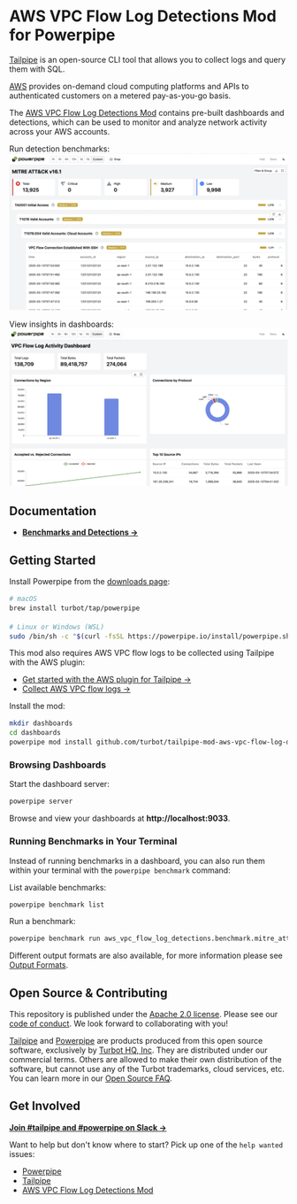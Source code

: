 # AWS VPC Flow Log Detections Mod for Powerpipe

[Tailpipe](https://tailpipe.io) is an open-source CLI tool that allows you to collect logs and query them with SQL.

[AWS](https://aws.amazon.com/) provides on-demand cloud computing platforms and APIs to authenticated customers on a metered pay-as-you-go basis.

The [AWS VPC Flow Log Detections Mod](https://hub.powerpipe.io/mods/turbot/tailpipe-mod-aws-vpc-flow-log-detections) contains pre-built dashboards and detections, which can be used to monitor and analyze network activity across your AWS accounts.

Run detection benchmarks:
![image](docs/images/aws_vpc_flow_log_mitre_dashboard.png)

View insights in dashboards:
![image](docs/images/aws_vpc_flow_log_activity_dashboard.png)

## Documentation

- **[Benchmarks and Detections →](https://hub.powerpipe.io/mods/turbot/aws-vpc-flow-log-detections/benchmarks)**

## Getting Started

Install Powerpipe from the [downloads page](https://powerpipe.io/downloads):

```bash
# macOS
brew install turbot/tap/powerpipe

# Linux or Windows (WSL)
sudo /bin/sh -c "$(curl -fsSL https://powerpipe.io/install/powerpipe.sh)"
```

This mod also requires AWS VPC flow logs to be collected using Tailpipe with the AWS plugin:
- [Get started with the AWS plugin for Tailpipe →](https://hub.tailpipe.io/plugins/turbot/aws#getting-started)
- [Collect AWS VPC flow logs →](https://hub.tailpipe.io/plugins/turbot/aws/tables/aws_vpc_flow_log#configure)

Install the mod:

```bash
mkdir dashboards
cd dashboards
powerpipe mod install github.com/turbot/tailpipe-mod-aws-vpc-flow-log-detections
```

### Browsing Dashboards

Start the dashboard server:

```bash
powerpipe server
```

Browse and view your dashboards at **http://localhost:9033**.

### Running Benchmarks in Your Terminal

Instead of running benchmarks in a dashboard, you can also run them within your terminal with the `powerpipe benchmark` command:

List available benchmarks:

```bash
powerpipe benchmark list
```

Run a benchmark:

```bash
powerpipe benchmark run aws_vpc_flow_log_detections.benchmark.mitre_attack_v161
```

Different output formats are also available, for more information please see [Output Formats](https://powerpipe.io/docs/reference/cli/benchmark#output-formats).

## Open Source & Contributing

This repository is published under the [Apache 2.0 license](LICENSE). Please see our [code of conduct](https://github.com/turbot/.github/blob/main/CODE_OF_CONDUCT.md). We look forward to collaborating with you!

[Tailpipe](https://tailpipe.io) and [Powerpipe](https://powerpipe.io) are products produced from this open source software, exclusively by [Turbot HQ, Inc](https://turbot.com). They are distributed under our commercial terms. Others are allowed to make their own distribution of the software, but cannot use any of the Turbot trademarks, cloud services, etc. You can learn more in our [Open Source FAQ](https://turbot.com/open-source).

## Get Involved

**[Join #tailpipe and #powerpipe on Slack →](https://turbot.com/community/join)**

Want to help but don't know where to start? Pick up one of the `help wanted` issues:

- [Powerpipe](https://github.com/turbot/powerpipe/labels/help%20wanted)
- [Tailpipe](https://github.com/turbot/tailpipe/labels/help%20wanted)
- [AWS VPC Flow Log Detections Mod](https://github.com/turbot/tailpipe-mod-aws-vpc-flow-log-detections/labels/help%20wanted)
